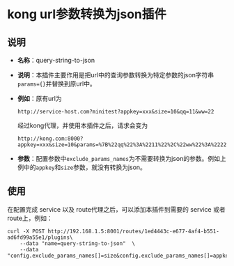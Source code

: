 # kong url参数转换为json插件

## 说明

- **名称**：query-string-to-json
- **说明**：本插件主要作用是把url中的查询参数转换为特定参数的json字符串`params={}`并替换到原url中。
- **例如**：原有url为

    ```
    http://service-host.com?minitest?appkey=xxx&size=10&qq=11&ww=22
    ```
    
    经过kong代理，并使用本插件之后，请求会变为
    
    ```
    http://kong.com:8000?appkey=xxx&size=10&params=%7B%22qq%22%3A%2211%22%2C%22ww%22%3A%2222%22%7D
    ```
    
- **参数**：配置参数中`exclude_params_names`为不需要转换为json的参数。例如上例中的`appkey`和`size`参数，就没有转换为json。


## 使用

在配置完成 service 以及 route代理之后，可以添加本插件到需要的 service 或者 route上，例如：

```
curl -X POST http://192.168.1.5:8001/routes/1ed4443c-e677-4af4-b551-ad6fd99a55e1/plugins\
    --data "name=query-string-to-json"  \
    --data "config.exclude_params_names[]=size&config.exclude_params_names[]=appkey"
```



